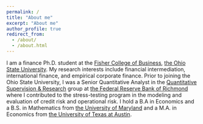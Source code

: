 ```yaml
---
permalink: /
title: "About me"
excerpt: "About me"
author_profile: true
redirect_from:
  - /about/
  - /about.html
---
```


I am a finance Ph.D. student at the [Fisher College of Business](https://fisher.osu.edu), [the Ohio State University](https://www.osu.edu). My research interests include financial intermediation, international finance, and empirical corporate finance. Prior to joining the Ohio State University, I was a Senior Quantitative Analyst in the [Quantitative Supervision & Research](https://www.richmondfed.org/banking/qsr) group at [the Federal Reserve Bank of Richmond](https://www.richmondfed.org) where I contributed to the stress-testing program in the modeling and evaluation of credit risk and operational risk. I hold a B.A in Economics and a B.S. in Mathematics from [the University of Maryland](https://www.umd.edu) and a M.A. in Economics from [the University of Texas at Austin](https://www.utexas.edu/).
